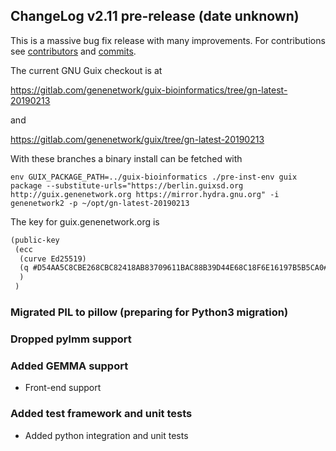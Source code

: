 ## ChangeLog v2.11 pre-release (date unknown)

This is a massive bug fix release with many improvements. For contributions
see
[contributors](https://github.com/genenetwork/genenetwork2/contributors)
and
[commits](https://github.com/genenetwork/genenetwork2/commits/master).

The current GNU Guix checkout is at

https://gitlab.com/genenetwork/guix-bioinformatics/tree/gn-latest-20190213

and

https://gitlab.com/genenetwork/guix/tree/gn-latest-20190213

With these branches a binary install can be fetched with

    env GUIX_PACKAGE_PATH=../guix-bioinformatics ./pre-inst-env guix package --substitute-urls="https://berlin.guixsd.org http://guix.genenetwork.org https://mirror.hydra.gnu.org" -i genenetwork2 -p ~/opt/gn-latest-20190213

The key for guix.genenetwork.org is

```scheme
(public-key
 (ecc
  (curve Ed25519)
  (q #D54AA5C8CBE268CBC82418AB83709611BAC88B39D44E68C18F6E16197B5B5CA0#)
  )
 )
```

### Migrated PIL to pillow (preparing for Python3 migration)

### Dropped pylmm support

### Added GEMMA support

* Front-end support

### Added test framework and unit tests

* Added python integration and unit tests
